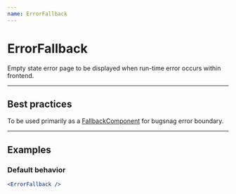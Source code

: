 ```yaml
---
name: ErrorFallback
---
```


# ErrorFallback

Empty state error page to be displayed when run-time error occurs within frontend.

---

## Best practices

To be used primarily as a [FallbackComponent](https://docs.bugsnag.com/platforms/javascript/react/#customizing-the-error-boundary) for bugsnag error boundary.

---

## Examples

### Default behavior

```jsx
<ErrorFallback />
```
